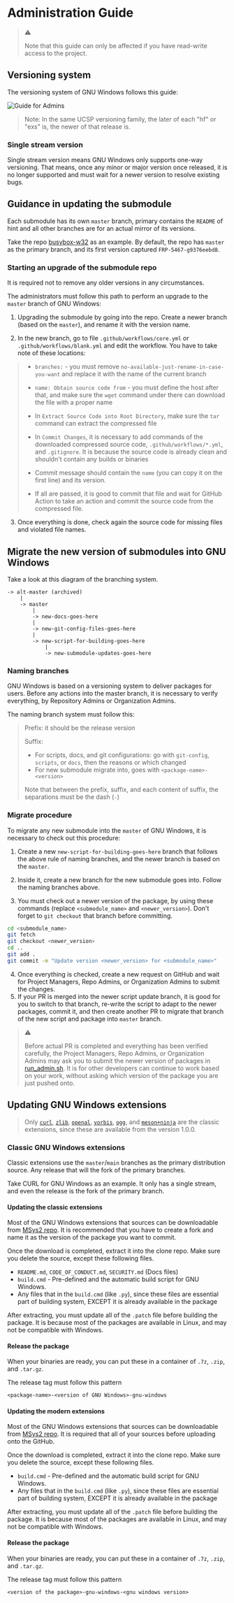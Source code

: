 # Administration Guide

> :warning:
>
> Note that this guide can only be affected if you have read-write access to the project.

## Versioning system

The versioning system of GNU Windows follows this guide:

![Guide for Admins](./versioning.jpg)

> Note: In the same UCSP versioning family, the later of each "hf" or "exs" is, the newer of that release is.

### Single stream version

Single stream version means GNU Windows only supports one-way versioning. That means, once any minor or major version once released, it is no longer supported and must wait for a newer version to resolve existing bugs.

## Guidance in updating the submodule

Each submodule has its own `master` branch, primary contains the `README` of hint and all other branches are for an actual mirror of its versions.

Take the repo [busybox-w32](https://github.com/tfslabs/busybox-w32) as an example. By default, the repo has `master` as the primary branch, and its first version captured `FRP-5467-g9376eebd8`.

### Starting an upgrade of the submodule repo

It is required not to remove any older versions in any circumstances.

The administrators must follow this path to perform an upgrade to the `master` branch of GNU Windows:

1. Upgrading the submodule by going into the repo. Create a newer branch (based on the `master`), and rename it with the version name.

2. In the new branch, go to file `.github/workflows/core.yml` or `.github/workflows/blank.yml` and edit the workflow. You have to take note of these locations:

> + `branches:` - you must remove `no-available-just-rename-in-case-you-want` and replace it with the name of the current branch
>
> + `name: Obtain source code from` - you must define the host after that, and make sure the `wget` command under there can download the file with a proper name
>
> + In `Extract Source Code into Root Directory`, make sure the `tar` command can extract the compressed file
>
> + In `Commit Changes`, it is necessary to add commands of the downloaded compressed source code, `.github/workflows/*.yml`, and `.gitignore`. It is because the source code is already clean and shouldn't contain any builds or binaries
>
> + Commit message should contain the `name` (you can copy it on the first line) and its version.
>
> + If all are passed, it is good to commit that file and wait for GitHub Action to take an action and commit the source code from the compressed file.

3. Once everything is done, check again the source code for missing files and violated file names.

## Migrate the new version of submodules into GNU Windows

Take a look at this diagram of the branching system.

```git
-> alt-master (archived)
    |
    -> master
        |
        -> new-docs-goes-here
        |
        -> new-git-config-files-goes-here
        |
        -> new-script-for-building-goes-here
            |
            -> new-submodule-updates-goes-here
```

### Naming branches

GNU Windows is based on a versioning system to deliver packages for users. Before any actions into the master branch, it is necessary to verify everything, by Repository Admins or Organization Admins.

The naming branch system must follow this:

> Prefix: it should be the release version
>
> Suffix:
>
> + For scripts, docs, and git configurations: go with `git-config`, `scripts`, or `docs`, then the reasons or which changed
> + For new submodule migrate into, goes with `<package-name>-<version>`
>
> Note that between the prefix, suffix, and each content of suffix, the separations must be the dash (`-`)

### Migrate procedure

To migrate any new submodule into the `master` of GNU Windows, it is necessary to check out this procedure:

1. Create a new `new-script-for-building-goes-here` branch that follows the above rule of naming branches, and the newer branch is based on the `master`.

2. Inside it, create a new branch for the new submodule goes into. Follow the naming branches above.

3. You must check out a newer version of the package, by using these commands (replace `<submodule_name>` and `<newer_version>`). Don't forget to `git checkout` that branch before committing.

```bash
cd <submodule_name>
git fetch
git checkout <newer_version>
cd ..
git add .
git commit -m "Update version <newer_version> for <submodule_name>"
```

4. Once everything is checked, create a new request on GitHub and wait for Project Managers, Repo Admins, or Organization Admins to submit the changes.
5. If your PR is merged into the newer script update branch, it is good for you to switch to that branch, re-write the script to adapt to the newer packages, commit it, and then create another PR to migrate that branch of the new script and package into `master` branch.

> :warning:
>
> Before actual PR is completed and everything has been verified carefully, the Project Managers, Repo Admins, or Organization Admins may ask you to submit the newer version of packages in [run_admin.sh](./run_admin.sh). It is for other developers can continue to work based on your work, without asking which version of the package you are just pushed onto.

## Updating GNU Windows extensions

> Only [`curl`](https://github.com/tfslabs/curl-gnu-windows), [`zlib`](https://github.com/tfslabs/zlib-gnu-windows), [`openal`](https://github.com/tfslabs/openal-gnu-windows), [`vorbis`](https://github.com/tfslabs/vorbis-gnu-windows), [`ogg`](https://github.com/tfslabs/ogg-gnu-windows), and [`meson+ninja`](https://github.com/tfslabs/meson-ninja-gnu-windows) are the classic extensions, since these are available from the version 1.0.0.

### Classic GNU Windows extensions

Classic extensions use the `master`/`main` branches as the primary distribution source. Any release that will the fork of the primary branches.

Take CURL for GNU Windows as an example. It only has a single stream, and even the release is the fork of the primary branch.

#### Updating the classic extensions

Most of the GNU Windows extensions that sources can be downloadable from [MSys2 repo](https://repo.msys2.org/mingw/sources). It is recommended that you have to create a fork and name it as the version of the package you want to commit.

Once the download is completed, extract it into the clone repo. Make sure you delete the source, except these following files.

* `README.md`, `CODE_OF_CONDUCT.md`, `SECURITY.md` (Docs files)
* `build.cmd` - Pre-defined and the automatic build script for GNU Windows.
* Any files that in the `build.cmd` (like `.py`), since these files are essential part of building system, EXCEPT it is already available in the package

After extracting, you must update all of the `.patch` file before building the package. It is because most of the packages are available in Linux, and may not be compatible with Windows.

#### Release the package

When your binaries are ready, you can put these in a container of `.7z`, `.zip`, and `.tar.gz`.

The release tag must follow this pattern

```txt
<package-name>-<version of GNU Windows>-gnu-windows
```

#### Updating the modern extensions

Most of the GNU Windows extensions that sources can be downloadable from [MSys2 repo](https://repo.msys2.org/mingw/sources). It is required that all of your sources before uploading onto the GitHub.

Once the download is completed, extract it into the clone repo. Make sure you delete the source, except these following files.

* `build.cmd` - Pre-defined and the automatic build script for GNU Windows.
* Any files that in the `build.cmd` (like `.py`), since these files are essential part of building system, EXCEPT it is already available in the package

After extracting, you must update all of the `.patch` file before building the package. It is because most of the packages are available in Linux, and may not be compatible with Windows.

#### Release the package

When your binaries are ready, you can put these in a container of `.7z`, `.zip`, and `.tar.gz`.

The release tag must follow this pattern

```txt
<version of the package>-gnu-windows-<gnu windows version>
```
